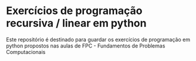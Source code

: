 # Exercícios de programação recursiva / linear em python
Este repositório é destinado para guardar os exercícios de programação em python propostos nas aulas de FPC - Fundamentos de Problemas Computacionais

